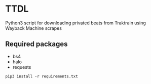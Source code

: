 # TTDL
Python3 script for downloading privated beats from Traktrain using Wayback Machine scrapes

## Required packages
- bs4
- halo
- requests

```
pip3 install -r requirements.txt
```
